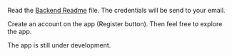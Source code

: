 Read the [Backend Readme](Backend/Readme.md) file.
The credentials will be send to your email.

Create an account on the app (Register button). Then feel free to explore the app.

The app is still under development.

